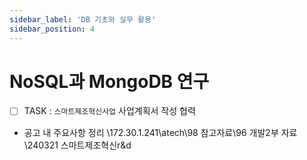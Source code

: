 ```yaml
---
sidebar_label: 'DB 기초와 실무 활용'
sidebar_position: 4
---
```


# NoSQL과 MongoDB 연구
- [ ] TASK 
: `스마트제조혁신사업` 사업계획서 작성 협력
- 공고 내 주요사항 정리
\\172.30.1.241\atech\98 참고자료\96 개발2부 자료\240321 스마트제조혁신r&d

